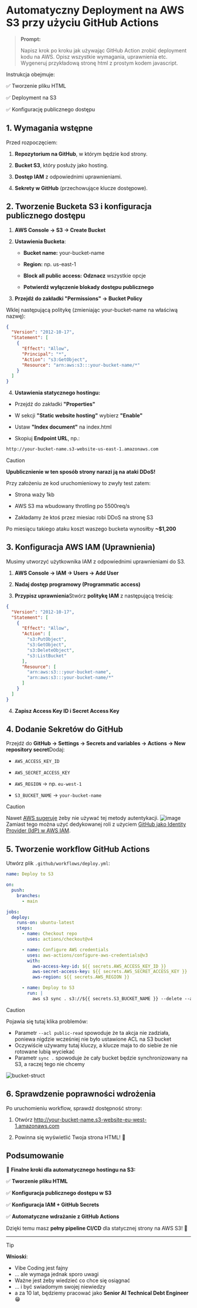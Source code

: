 # **Automatyczny Deployment na AWS S3 przy użyciu GitHub Actions**

> **Prompt:**
> 
> Napisz krok po kroku jak używając GitHub Action zrobić deployment kodu na AWS.
> Opisz wszystkie wymagania, uprawnienia etc. Wygeneruj przykładową stronę html z prostym kodem javascript.

Instrukcja obejmuje:

✅ Tworzenie pliku HTML

✅ Deployment na S3

✅ Konfigurację publicznego dostępu

**1\. Wymagania wstępne**
-------------------------

Przed rozpoczęciem:

1.  **Repozytorium na GitHub**, w którym będzie kod strony.
    
2.  **Bucket S3**, który posłuży jako hosting.
    
3.  **Dostęp IAM** z odpowiednimi uprawnieniami.
    
4.  **Sekrety w GitHub** (przechowujące klucze dostępowe).

**2\. Tworzenie Bucketa S3 i konfiguracja publicznego dostępu**
---------------------------------------------------------------

1.  **AWS Console → S3 → Create Bucket**
    
2.  **Ustawienia Bucketa**:
    
    *   **Bucket name:** your-bucket-name
        
    *   **Region:** np. us-east-1
        
    *   **Block all public access:** **Odznacz** wszystkie opcje
        
    *   **Potwierdź wyłączenie blokady dostępu publicznego**
        
3.  **Przejdź do zakładki "Permissions" → Bucket Policy**

Wklej następującą politykę (zmieniając your-bucket-name na właściwą nazwę):
```json
{
  "Version": "2012-10-17",
  "Statement": [
    {
      "Effect": "Allow",
      "Principal": "*",
      "Action": "s3:GetObject",
      "Resource": "arn:aws:s3:::your-bucket-name/*"
    }
  ]
}
```
4. **Ustawienia statycznego hostingu:**

*   Przejdź do zakładki **"Properties"**
    
*   W sekcji **"Static website hosting"** wybierz **"Enable"**
    
*   Ustaw **"Index document"** na index.html
    
*   Skopiuj **Endpoint URL**, np.:
```bash
http://your-bucket-name.s3-website-us-east-1.amazonaws.com
```
> [!CAUTION]
> **Upublicznienie w ten sposób strony narazi ją na ataki DDoS!**
> 
> Przy założeniu ze kod uruchomieniowy to zwyły test zatem:
>
> * Strona waży 1kb
>
> * AWS S3 ma wbudowany throtling po 5500req/s
>
> * Zakładamy że ktoś przez miesiac robi DDoS na stronę S3
>
> Po miesiącu takiego ataku koszt waszego bucketa wynosiłby **~$1,200**


**3\. Konfiguracja AWS IAM (Uprawnienia)**
------------------------------------------

Musimy utworzyć użytkownika IAM z odpowiednimi uprawnieniami do S3.

1.  **AWS Console → IAM → Users → Add User**
    
2.  **Nadaj dostęp programowy (Programmatic access)**
    
3.  **Przypisz uprawnienia**Stwórz **politykę IAM** z następującą treścią:
```json
{
  "Version": "2012-10-17",
  "Statement": [
    {
      "Effect": "Allow",
      "Action": [
        "s3:PutObject",
        "s3:GetObject",
        "s3:DeleteObject",
        "s3:ListBucket"
      ],
      "Resource": [
        "arn:aws:s3:::your-bucket-name",
        "arn:aws:s3:::your-bucket-name/*"
      ]
    }
  ]
}
```
4. **Zapisz Access Key ID i Secret Access Key**
   
**4\. Dodanie Sekretów do GitHub**
----------------------------------

Przejdź do **GitHub → Settings → Secrets and variables → Actions → New repository secret**Dodaj:

*   `AWS_ACCESS_KEY_ID`
    
*   `AWS_SECRET_ACCESS_KEY`
    
*   `AWS_REGION` → np. `eu-west-1`
    
*   `S3_BUCKET_NAME` → `your-bucket-name`

> [!CAUTION]
> Nawet [AWS sugeruje](https://docs.aws.amazon.com/cli/v1/userguide/cli-chap-authentication.html) żeby nie używać tej metody autentykacji. 
> ![image](/img/aws-auth.png)
> Zamiast tego można użyć dedykowanej roli z użyciem [GitHub jako Identity Provider (IdP) w AWS IAM](https://aws.amazon.com/blogs/security/use-iam-roles-to-connect-github-actions-to-actions-in-aws/). 

**5\. Tworzenie workflow GitHub Actions**
-----------------------------------------

Utwórz plik `.github/workflows/deploy.yml`:
```yaml
name: Deploy to S3

on:
  push:
    branches:
      - main

jobs:
  deploy:
    runs-on: ubuntu-latest
    steps:
      - name: Checkout repo
        uses: actions/checkout@v4

      - name: Configure AWS credentials
        uses: aws-actions/configure-aws-credentials@v3
        with:
          aws-access-key-id: ${{ secrets.AWS_ACCESS_KEY_ID }}
          aws-secret-access-key: ${{ secrets.AWS_SECRET_ACCESS_KEY }}
          aws-region: ${{ secrets.AWS_REGION }}

      - name: Deploy to S3
        run: |
          aws s3 sync . s3://${{ secrets.S3_BUCKET_NAME }} --delete --acl public-read
```
> [!CAUTION]
> Pojawia się tutaj klika problemów:
> * Parametr ```--acl public-read``` spowoduje że ta akcja nie zadziała, poniewa nigdzie wcześniej nie było ustawione ACL na S3 bucket
> * Oczywiście używamy tutaj kluczy, a klucze maja to do siebie że nie rotowane lubią wyciekać
> * Parametr ```sync .``` spowoduje że cały bucket będzie synchronizowany na S3, a raczej tego nie chcemy
>   
> ![bucket-struct](/img/bucket-struct.png)

**6\. Sprawdzenie poprawności wdrożenia**
-----------------------------------------

Po uruchomieniu workflow, sprawdź dostępność strony:

1.  Otwórz http://your-bucket-name.s3-website-eu-west-1.amazonaws.com
    
2.  Powinna się wyświetlić Twoja strona HTML! 🎉
    

**Podsumowanie**
----------------

🚀 **Finalne kroki dla automatycznego hostingu na S3:**

✅ **Tworzenie pliku HTML**

✅ **Konfiguracja publicznego dostępu w S3**

✅ **Konfiguracja IAM + GitHub Secrets**

✅ **Automatyczne wdrażanie z GitHub Actions**

Dzięki temu masz **pełny pipeline CI/CD** dla statycznej strony na AWS S3! 🚀

--------------------------------------------------------------------------------
> [!TIP]
> **Wnioski**:
> * Vibe Coding jest fajny
> * ... ale wymaga jednak sporo uwagi
> * Ważne jest żeby wiedzieć co chce się osiągnać
> * ... i być swiadomym swojej niewiedzy
> * a za 10 lat, będziemy pracować jako **Senior AI Technical Debt Engineer** :grin:

